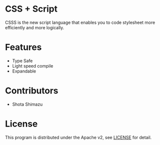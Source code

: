 # CSS + Script
CSSS is the new script language that enables you to code stylesheet more efficiently and more logically.

# Features
- Type Safe
- Light speed compile
- Expandable  

# Contributors 

- Shota Shimazu

# License
This program is distributed under the Apache v2, see [LICENSE](LICENSE) for detail.


